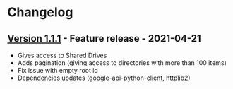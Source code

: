# Changelog

## [Version 1.1.1](https://github.com/dataiku/dss-plugin-googledrive/releases/tag/v1.1.1) - Feature release - 2021-04-21

- Gives access to Shared Drives
- Adds pagination (giving access to directories with more than 100 items)
- Fix issue with empty root id
- Dependencies updates (google-api-python-client, httplib2)
